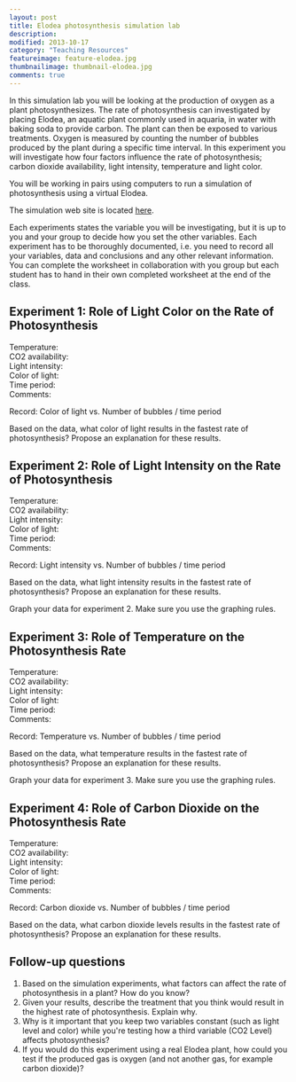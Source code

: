 ```yaml
---
layout: post
title: Elodea photosynthesis simulation lab
description: 
modified: 2013-10-17
category: "Teaching Resources"
featureimage: feature-elodea.jpg
thumbnailimage: thumbnail-elodea.jpg
comments: true  
---
```

<p>
In this simulation lab you will be looking at the production of oxygen as a plant photosynthesizes. The rate of photosynthesis can investigated by placing Elodea, an aquatic plant commonly used in aquaria, in water with baking soda to provide carbon. The plant can then be exposed to various treatments. Oxygen is measured by counting the number of bubbles produced by the plant during a specific time interval. In this experiment you will investigate how four factors influence the rate of photosynthesis; carbon dioxide availability, light intensity, temperature and light color.
</p>

<p>
You will be working in pairs using computers to run a simulation of photosynthesis using a virtual Elodea. 
</p>

<p>
The simulation web site is located <a href="/img/post_images/photolab.swf">here</a>.
</p>

<p>
Each experiments states the variable you will be investigating, but it is up to you and your group to decide how you set the other variables. Each experiment has to be thoroughly documented, i.e. you need to record all your variables, data and conclusions and any other relevant information. You can complete the worksheet in collaboration with you group but each student has to hand in their own completed worksheet at the end of the class.
</p>

<h2>Experiment 1: Role of Light Color on the Rate of Photosynthesis</h2>

<dl>
<dt>Temperature:</dt>
<dt>CO2 availability:</dt>
<dt>Light intensity:</dt>
<dt>Color of light:</dt>
<dt>Time period:</dt>
<dt>Comments:</dt>
</dl>

Record: Color of light	vs. Number of bubbles / time period

	
Based on the data, what color of light results in the fastest rate of photosynthesis? Propose an explanation for these results.
 
<h2>Experiment 2: Role of Light Intensity on the Rate of Photosynthesis</h2>

<dl>
<dt>Temperature:</dt>
<dt>CO2 availability:</dt>
<dt>Light intensity:</dt>
<dt>Color of light:</dt>
<dt>Time period:</dt>
<dt>Comments:</dt>
</dl>
Record: Light intensity vs. Number of bubbles / time period

Based on the data, what light intensity results in the fastest rate of photosynthesis? Propose an explanation for these results.
 
Graph your data for experiment 2. Make sure you use the graphing rules.
 
<h2>Experiment 3: Role of Temperature on the Photosynthesis Rate</h2>

<dl>
<dt>Temperature:</dt>
<dt>CO2 availability:</dt>
<dt>Light intensity:</dt>
<dt>Color of light:</dt>
<dt>Time period:</dt>
<dt>Comments:</dt>
</dl>
Record: Temperature	vs. Number of bubbles / time period

	
Based on the data, what temperature results in the fastest rate of photosynthesis? Propose an explanation for these results.
 
Graph your data for experiment 3. Make sure you use the graphing rules.

<h2>Experiment 4: Role of Carbon Dioxide on the Photosynthesis Rate</h2>

<dl>
<dt>Temperature:</dt>
<dt>CO2 availability:</dt>
<dt>Light intensity:</dt>
<dt>Color of light:</dt>
<dt>Time period:</dt>
<dt>Comments:</dt>
</dl>
Record: Carbon dioxide vs. Number of bubbles / time period

	
Based on the data, what carbon dioxide levels results in the fastest rate of photosynthesis? Propose an explanation for these results.
 
<h2>Follow-up questions</h2>
<ol>
<li>Based on the simulation experiments, what factors can affect the rate of photosynthesis in a plant? How do you know?</li>
<li>Given your results, describe the treatment that you think would result in the highest rate of photosynthesis. Explain why.</li>
<li>Why is it important that you keep two variables constant (such as light level and color) while you're testing how a third variable (CO2 Level) affects photosynthesis?</li>
<li>If you would do this experiment using a real Elodea plant, how could you test if the produced gas is oxygen (and not another gas, for example carbon dioxide)?</li>
</ol>
